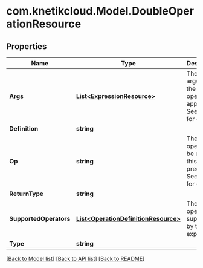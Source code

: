 # com.knetikcloud.Model.DoubleOperationResource
## Properties

Name | Type | Description | Notes
------------ | ------------- | ------------- | -------------
**Args** | [**List&lt;ExpressionResource&gt;**](ExpressionResource.md) | The arguments the operator apply to. See notes for details. | 
**Definition** | **string** |  | [optional] 
**Op** | **string** | The operator to be used in this predicate. See notes for details. | 
**ReturnType** | **string** |  | [optional] 
**SupportedOperators** | [**List&lt;OperationDefinitionResource&gt;**](OperationDefinitionResource.md) | The operators supported by this expression | [optional] 
**Type** | **string** |  | [optional] 

[[Back to Model list]](../README.md#documentation-for-models) [[Back to API list]](../README.md#documentation-for-api-endpoints) [[Back to README]](../README.md)

